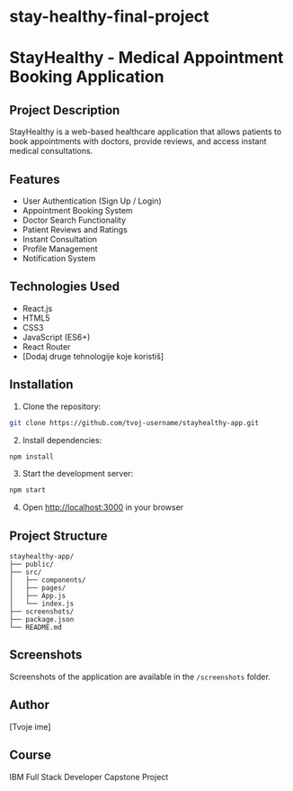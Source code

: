 # stay-healthy-final-project
# StayHealthy - Medical Appointment Booking Application

## Project Description
StayHealthy is a web-based healthcare application that allows patients to book appointments with doctors, provide reviews, and access instant medical consultations.

## Features
- User Authentication (Sign Up / Login)
- Appointment Booking System
- Doctor Search Functionality
- Patient Reviews and Ratings
- Instant Consultation
- Profile Management
- Notification System

## Technologies Used
- React.js
- HTML5
- CSS3
- JavaScript (ES6+)
- React Router
- [Dodaj druge tehnologije koje koristiš]

## Installation

1. Clone the repository:
```bash
git clone https://github.com/tvoj-username/stayhealthy-app.git
```

2. Install dependencies:
```bash
npm install
```

3. Start the development server:
```bash
npm start
```

4. Open [http://localhost:3000](http://localhost:3000) in your browser

## Project Structure
```
stayhealthy-app/
├── public/
├── src/
│   ├── components/
│   ├── pages/
│   ├── App.js
│   └── index.js
├── screenshots/
├── package.json
└── README.md
```

## Screenshots
Screenshots of the application are available in the `/screenshots` folder.

## Author
[Tvoje ime]

## Course
IBM Full Stack Developer Capstone Project